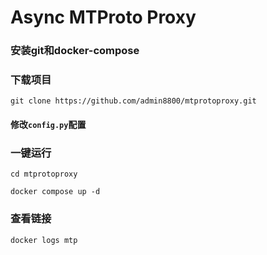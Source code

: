 # Async MTProto Proxy #

### 安装git和docker-compose

### 下载项目
```
git clone https://github.com/admin8800/mtprotoproxy.git
```
#### 修改`config.py`配置

### 一键运行
```
cd mtprotoproxy
```
```
docker compose up -d
```

### 查看链接

```
docker logs mtp
```
